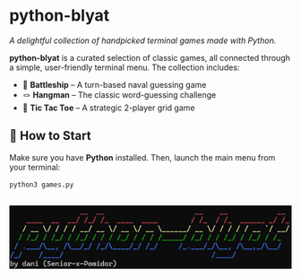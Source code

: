 # python-blyat

*A delightful collection of handpicked terminal games made with Python.*

**python-blyat** is a curated selection of classic games, all connected through a simple, user-friendly terminal menu. The collection includes:

- 🚢 **Battleship** – A turn-based naval guessing game  
- 🪢 **Hangman** – The classic word-guessing challenge  
- 🎯 **Tic Tac Toe** – A strategic 2-player grid game  


## 🚀 How to Start

Make sure you have **Python** installed. Then, launch the main menu from your terminal:

```bash
python3 games.py
```
##

![python-blyat](images/python-blyat.png)